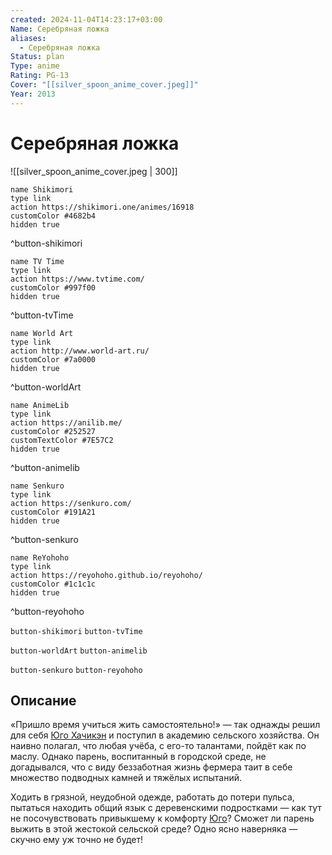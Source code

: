 ```yaml
---
created: 2024-11-04T14:23:17+03:00
Name: Серебряная ложка
aliases:
  - Серебряная ложка
Status: plan
Type: anime
Rating: PG-13
Cover: "[[silver_spoon_anime_cover.jpeg]]"
Year: 2013
---
```


# Серебряная ложка

![[silver_spoon_anime_cover.jpeg | 300]]

```button
name Shikimori
type link
action https://shikimori.one/animes/16918
customColor #4682b4
hidden true
```
^button-shikimori

```button
name TV Time
type link
action https://www.tvtime.com/
customColor #997f00
hidden true
```
^button-tvTime

```button
name World Art
type link
action http://www.world-art.ru/
customColor #7a0000
hidden true
```
^button-worldArt

```button
name AnimeLib
type link
action https://anilib.me/
customColor #252527
customTextColor #7E57C2
hidden true
```
^button-animelib

```button
name Senkuro
type link
action https://senkuro.com/
customColor #191A21
hidden true
```
^button-senkuro

```button
name ReYohoho
type link
action https://reyohoho.github.io/reyohoho/
customColor #1c1c1c
hidden true
```
^button-reyohoho

`button-shikimori` `button-tvTime`

`button-worldArt` `button-animelib`

`button-senkuro` `button-reyohoho`

## Описание

«Пришло время учиться жить самостоятельно!» — так однажды решил для себя [Юго Хачикэн](https://shikimori.one/characters/53241-yuugo-hachiken) и поступил в академию сельского хозяйства. Он наивно полагал, что любая учёба, с его-то талантами, пойдёт как по маслу. Однако парень, воспитанный в городской среде, не догадывался, что с виду беззаботная жизнь фермера таит в себе множество подводных камней и тяжёлых испытаний.

Ходить в грязной, неудобной одежде, работать до потери пульса, пытаться находить общий язык с деревенскими подростками — как тут не посочувствовать привыкшему к комфорту [Юго](https://shikimori.one/characters/53241-yuugo-hachiken)? Сможет ли парень выжить в этой жестокой сельской среде? Одно ясно наверняка — скучно ему уж точно не будет!
